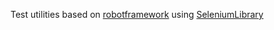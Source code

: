 Test utilities based on [robotframework](http://robotframework.org/) using [SeleniumLibrary](https://github.com/robotframework/SeleniumLibrary)